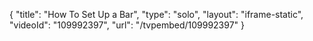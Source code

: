 {
    "title": "How To Set Up a Bar",
    "type": "solo",
    "layout": "iframe-static",
    "videoId": "109992397",
    "url": "\/tvpembed\/109992397"
}
